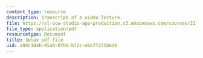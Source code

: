 ```yaml
---
content_type: resource
description: Transcript of a video lecture.
file: https://ol-ocw-studio-app-production.s3.amazonaws.com/courses/21l-011-the-film-experience-fall-2013/a94c10ab95a80fb8b72cebb7f235b6d6_oocw6x_kCQs.pdf
file_type: application/pdf
resourcetype: Document
title: 3play pdf file
uid: a94c10ab-95a8-0fb8-b72c-ebb7f235b6d6
---
```

